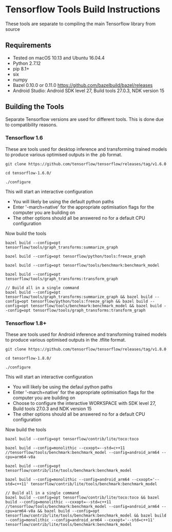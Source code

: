 # Tensorflow Tools Build Instructions

These tools are separate to compiling the main Tensorflow library from source

## Requirements

- Tested on macOS 10.13 and Ubuntu 16.04.4
- Python 2.7.12
- pip 8.1+
- six
- numpy
- Bazel 0.10.0 or 0.11.0 https://github.com/bazelbuild/bazel/releases
- Android Studio: Android SDK level 27, Build tools 27.0.3, NDK version 15

## Building the Tools

Separate Tensorflow versions are used for different tools. This is done due to compatibility reasons.

### Tensorflow 1.6

These are tools used for desktop inference and transforming trained models to produce various optimised outputs in the .pb format.

```
git clone https://github.com/tensorflow/tensorflow/releases/tag/v1.6.0

cd tensorflow-1.6.0/

./configure
```

This will start an interactive configuration

- You will likely be using the default python paths
- Enter '-march=native' for the appropriate optimisation flags for the computer you are building on
- The other options should all be answered no for a default CPU configuration

Now build the tools

```
bazel build --config=opt tensorflow/tools/graph_transforms:summarize_graph

bazel build --config=opt tensorflow/python/tools:freeze_graph

bazel build --config=opt tensorflow/tools/benchmark:benchmark_model

bazel build --config=opt tensorflow/tools/graph_transforms:transform_graph

// Build all in a single command
bazel build --config=opt tensorflow/tools/graph_transforms:summarize_graph && bazel build --config=opt tensorflow/python/tools:freeze_graph && bazel build --config=opt tensorflow/tools/benchmark:benchmark_model && bazel build --config=opt tensorflow/tools/graph_transforms:transform_graph
```

### Tensorflow 1.8+

These are tools used for Android inference and transforming trained models to produce various optimised outputs in the .tflite format.

```
git clone https://github.com/tensorflow/tensorflow/releases/tag/v1.8.0

cd tensorflow-1.8.0/

./configure
```

This will start an interactive configuration

- You will likely be using the defaul python paths
- Enter '-march=native' for the appropriate optimisation flags for the computer you are building on
- Choose to configure the interactive WORKSPACE with SDK level 27, Build tools 27.0.3 and NDK version 15
- The other options should all be answered no for a default CPU configuration

Now build the tools

```
bazel build --config=opt tensorflow/contrib/lite/toco:toco

bazel build --config=monolithic --cxxopt=--std=c++11 //tensorflow/tools/benchmark:benchmark_model --config=android_arm64 --cpu=arm64-v8a

bazel build --config=opt tensorflow/contrib/lite/tools/benchmark:benchmark_model

bazel build --config=monolithic --config=android_arm64 --cxxopt='--std=c++11' tensorflow/contrib/lite/tools/benchmark:benchmark_model

// Build all in a single command
bazel build --config=opt tensorflow/contrib/lite/toco:toco && bazel build --config=monolithic --cxxopt=--std=c++11 //tensorflow/tools/benchmark:benchmark_model --config=android_arm64 --cpu=arm64-v8a && bazel build --config=opt tensorflow/contrib/lite/tools/benchmark:benchmark_model && bazel build --config=monolithic --config=android_arm64 --cxxopt='--std=c++11' tensorflow/contrib/lite/tools/benchmark:benchmark_model
```
